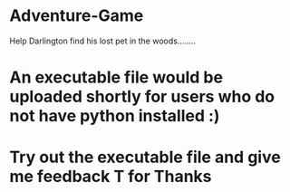 # Adventure-Game
 Help Darlington find his lost pet in the woods........ 
# An executable file would be uploaded shortly for users who do not have python installed :)
# Try out the executable file and give me feedback T for Thanks

